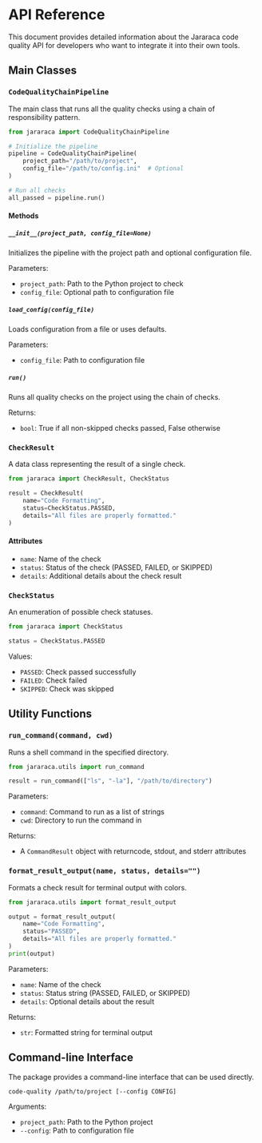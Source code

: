 # API Reference

This document provides detailed information about the Jararaca code quality API for developers who want to integrate it into their own tools.

## Main Classes

### `CodeQualityChainPipeline`

The main class that runs all the quality checks using a chain of responsibility pattern.

```python
from jararaca import CodeQualityChainPipeline

# Initialize the pipeline
pipeline = CodeQualityChainPipeline(
    project_path="/path/to/project",
    config_file="/path/to/config.ini"  # Optional
)

# Run all checks
all_passed = pipeline.run()
```

#### Methods

##### `__init__(project_path, config_file=None)`

Initializes the pipeline with the project path and optional configuration file.

Parameters:
- `project_path`: Path to the Python project to check
- `config_file`: Optional path to configuration file

##### `load_config(config_file)`

Loads configuration from a file or uses defaults.

Parameters:
- `config_file`: Path to configuration file

##### `run()`

Runs all quality checks on the project using the chain of checks.

Returns:
- `bool`: True if all non-skipped checks passed, False otherwise

### `CheckResult`

A data class representing the result of a single check.

```python
from jararaca import CheckResult, CheckStatus

result = CheckResult(
    name="Code Formatting",
    status=CheckStatus.PASSED,
    details="All files are properly formatted."
)
```

#### Attributes

- `name`: Name of the check
- `status`: Status of the check (PASSED, FAILED, or SKIPPED)
- `details`: Additional details about the check result

### `CheckStatus`

An enumeration of possible check statuses.

```python
from jararaca import CheckStatus

status = CheckStatus.PASSED
```

Values:
- `PASSED`: Check passed successfully
- `FAILED`: Check failed
- `SKIPPED`: Check was skipped

## Utility Functions

### `run_command(command, cwd)`

Runs a shell command in the specified directory.

```python
from jararaca.utils import run_command

result = run_command(["ls", "-la"], "/path/to/directory")
```

Parameters:
- `command`: Command to run as a list of strings
- `cwd`: Directory to run the command in

Returns:
- A `CommandResult` object with returncode, stdout, and stderr attributes

### `format_result_output(name, status, details="")`

Formats a check result for terminal output with colors.

```python
from jararaca.utils import format_result_output

output = format_result_output(
    name="Code Formatting",
    status="PASSED",
    details="All files are properly formatted."
)
print(output)
```

Parameters:
- `name`: Name of the check
- `status`: Status string (PASSED, FAILED, or SKIPPED)
- `details`: Optional details about the result

Returns:
- `str`: Formatted string for terminal output

## Command-line Interface

The package provides a command-line interface that can be used directly.

```
code-quality /path/to/project [--config CONFIG]
```

Arguments:
- `project_path`: Path to the Python project
- `--config`: Path to configuration file 